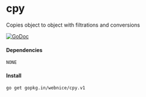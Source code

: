 # cpy
Copies object to object with filtrations and conversions

[![GoDoc](https://godoc.org/github.com/webnice/cpy?status.png)](http://godoc.org/github.com/webnice/cpy)

#### Dependencies

	NONE

#### Install
```bash
go get gopkg.in/webnice/cpy.v1
```
